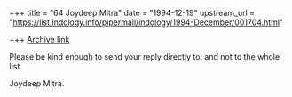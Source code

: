 +++
title = "64 Joydeep Mitra"
date = "1994-12-19"
upstream_url = "https://list.indology.info/pipermail/indology/1994-December/001704.html"

+++
[Archive link](https://list.indology.info/pipermail/indology/1994-December/001704.html)

Please be kind enough to send your reply directly to: <hpbhatta at email.unc.edu>
and not to the whole list.

Joydeep Mitra.








